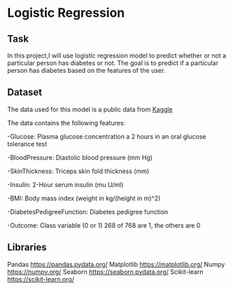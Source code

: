 # Logistic Regression

## Task
In this project,I will use logistic regression model to predict whether or not a particular person has diabetes or not. The goal is to predict if a particular person has diabetes based on the features of the user.

## Dataset
The data used for this model is a public data from [Kaggle](https://www.kaggle.com/datasets/uciml/pima-indians-diabetes-database)

The data contains the following features:

-Glucose: Plasma glucose concentration a 2 hours in an oral glucose tolerance test

-BloodPressure: Diastolic blood pressure (mm Hg)

-SkinThickness: Triceps skin fold thickness (mm)

-Insulin: 2-Hour serum insulin (mu U/ml)

-BMI: Body mass index (weight in kg/(height in m)^2)

-DiabetesPedigreeFunction: Diabetes pedigree function

-Outcome: Class variable (0 or 1) 268 of 768 are 1, the others are 0

## Libraries
Pandas https://pandas.pydata.org/
Matplotlib https://matplotlib.org/
Numpy https://numpy.org/
Seaborn https://seaborn.pydata.org/
Scikit-learn https://scikit-learn.org/
